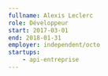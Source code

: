 ```yaml
---
fullname: Alexis Leclerc
role: Développeur
start: 2017-03-01
end: 2018-01-31
employer: independent/octo
startups:
    - api-entreprise
---
```

